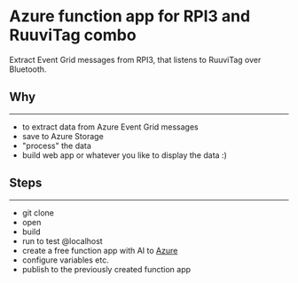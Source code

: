 # Azure function app for RPI3 and RuuviTag combo

Extract Event Grid messages from RPI3, that listens to RuuviTag over Bluetooth.

## Why
---

- to extract data from Azure Event Grid messages
- save to Azure Storage
- "process" the data
- build web app or whatever you like to display the data :)

## Steps
---

- git clone
- open
- build
- run to test @localhost
- create a free function app with AI to [Azure](https://portal.azure.com)
- configure variables etc.
- publish to the previously created function app
